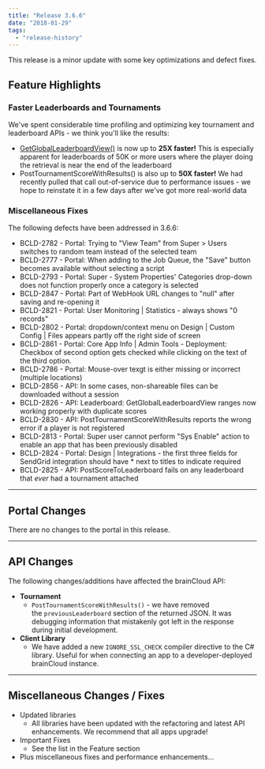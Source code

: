```yaml
---
title: "Release 3.6.6"
date: "2018-01-29"
tags: 
  - "release-history"
---
```


This release is a minor update with some key optimizations and defect fixes.

## Feature Highlights

### Faster Leaderboards and Tournaments

We've spent considerable time profiling and optimizing key tournament and leaderboard APIs - we think you'll like the results:

- [GetGlobalLeaderboardView()](/api/capi/leaderboard/getgloballeaderboardview) is now up to **25X faster!** This is especially apparent for leaderboards of 50K or more users where the player doing the retrieval is near the end of the leaderboard
- PostTournamentScoreWithResults() is also up to **50X faster!** We had recently pulled that call out-of-service due to performance issues - we hope to reinstate it in a few days after we've got more real-world data

### Miscellaneous Fixes

The following defects have been addressed in 3.6.6:

- BCLD-2782 - Portal: Trying to "View Team" from Super > Users switches to random team instead of the selected team
- BCLD-2777 - Portal: When adding to the Job Queue, the "Save" button becomes available without selecting a script
- BCLD-2793 - Portal: Super - System Properties' Categories drop-down does not function properly once a category is selected
- BCLD-2847 - Portal: Part of WebHook URL changes to "null" after saving and re-opening it
- BCLD-2821 - Portal: User Monitoring | Statistics - always shows "0 records"
- BCLD-2802 - Portal: dropdown/context menu on Design | Custom Config | Files appears partly off the right side of screen
- BCLD-2861 - Portal: Core App Info | Admin Tools - Deployment: Checkbox of second option gets checked while clicking on the text of the third option.
- BCLD-2786 - Portal: Mouse-over texgt is either missing or incorrect (multiple locations)
- BCLD-2856 - API: In some cases, non-shareable files can be downloaded without a session
- BCLD-2826 - API: Leaderboard: GetGlobalLeaderboardView ranges now working properly with duplicate scores
- BCLD-2830 - API: PostTournamentScoreWithResults reports the wrong error if a player is not registered
- BCLD-2813 - Portal: Super user cannot perform "Sys Enable" action to enable an app that has been previously disabled
- BCLD-2824 - Portal: Design | Integrations - the first three fields for SendGrid integration should have \* next to titles to indicate required
- BCLD-2825 - API: PostScoreToLeaderboard fails on any leaderboard that _ever_ had a tournament attached

* * *

## Portal Changes

There are no changes to the portal in this release.

* * *

## API Changes

The following changes/additions have affected the brainCloud API:

- **Tournament**
    - `PostTournamentScoreWithResults()` - we have removed the `previousLeaderboard` section of the returned JSON. It was debugging information that mistakenly got left in the response during initial development.
- **Client Library**
    - We have added a new `IGNORE_SSL_CHECK` compiler directive to the C# library. Useful for when connecting an app to a developer-deployed brainCloud instance.

* * *

## Miscellaneous Changes / Fixes

- Updated libraries
    - All libraries have been updated with the refactoring and latest API enhancements. We recommend that all apps upgrade!
- Important Fixes
    - See the list in the Feature section
- Plus miscellaneous fixes and performance enhancements...
